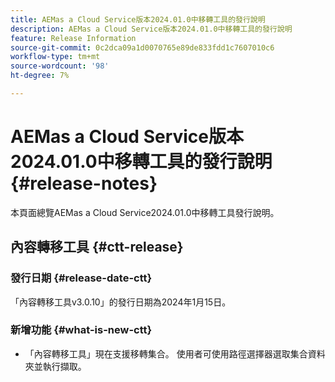 ```yaml
---
title: AEMas a Cloud Service版本2024.01.0中移轉工具的發行說明
description: AEMas a Cloud Service版本2024.01.0中移轉工具的發行說明
feature: Release Information
source-git-commit: 0c2dca09a1d0070765e89de833fdd1c7607010c6
workflow-type: tm+mt
source-wordcount: '98'
ht-degree: 7%

---
```


# AEMas a Cloud Service版本2024.01.0中移轉工具的發行說明 {#release-notes}

本頁面總覽AEMas a Cloud Service2024.01.0中移轉工具發行說明。

## 內容轉移工具 {#ctt-release}

### 發行日期 {#release-date-ctt}

「內容轉移工具v3.0.10」的發行日期為2024年1月15日。

### 新增功能 {#what-is-new-ctt}

* 「內容轉移工具」現在支援移轉集合。 使用者可使用路徑選擇器選取集合資料夾並執行擷取。



